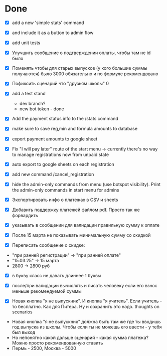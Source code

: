 # Done
- [x] add a new 'simple stats' command
- [x] and include it as a button to admin flow
- [x] add unit tests

- [x] Улучшить сообщение о подтверждении оплаты, чтобы там не id было
- [x] Поменять чтобы для старых выпусков (у кого большие суммы получаются) было 3000 обязательно и по формуле рекомендовано
- [x] Пофиксить сценарий что "друзьям школы" 0

- [x] add a test stand
  - dev branch?
  - new bot token - done
- [x] Add the payment status info to the /stats command

- [x] make sure to save reg,min and formula amounts to database
- [x] export payment amounts to google sheet

- [x] Fix "I will pay later" route of the start menu -> currently there's no way to manage registrations now from unpaid state
- [x] auto export to google sheets on each registration
- [x] add new command /cancel_registration
- [x] hide the admin-only commands from menu (use botspot visibility). Print the admin-only commands in start menu for admins
- [x] Экспортировать инфо о платежах в CSV и sheets
- [x] Добавить поддержку платежей файлом pdf. Просто так же форвардить
- [x] указывать в сообщении для валидации правильную сумму к оплате
- [x] После 15 марта не показывать минимальную сумму со скидкой
- [x] Переписать сообщение о скидке:
- "при ранней регистрации" -> "при ранней оплате"
- "15.03.25" -> 15 марта
- 2800 -> 2800 руб
- [x]  в букву класс не давать длиннее 1 буквы
- [x] после/при валидации вычислять и писать человеку если его взнос меньше рекомендуемой суммы

- [x]  Новая кнопка "я не выпускник". И кнопка "я учитель". Если учитель - то бесплатно. Как для Питера. Ну и сохранить это надо.
  thoughts on scenarios
- Новая кнопка "я не выпускник" должна быть там же где ты вводишь год выпуска из школы. Чтобы если ты не можешь его ввести - у тебя был выход
- Но непонятно какой дальше сценарий - какая сумма платежа? Можно просто рекомендованную ставить
- Пермь - 2500, Москва - 5000